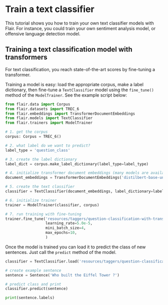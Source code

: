 # Train a text classifier

This tutorial shows you how to train your own text classifier models with Flair. For instance, you 
could train your own sentiment analysis model, or offensive language detection model.


## Training a text classification model with transformers

For text classification, you reach state-of-the-art scores by fine-tuning a transformer. 

Training a model is easy: load the appropriate corpus, make a label dictionary, then fine-tune a `TextClassifier`
model using the `fine_tune()` method of the `ModelTrainer`. See the example script below:

```python
from flair.data import Corpus
from flair.datasets import TREC_6
from flair.embeddings import TransformerDocumentEmbeddings
from flair.models import TextClassifier
from flair.trainers import ModelTrainer

# 1. get the corpus
corpus: Corpus = TREC_6()

# 2. what label do we want to predict?
label_type = 'question_class'

# 3. create the label dictionary
label_dict = corpus.make_label_dictionary(label_type=label_type)

# 4. initialize transformer document embeddings (many models are available)
document_embeddings = TransformerDocumentEmbeddings('distilbert-base-uncased', fine_tune=True)

# 5. create the text classifier
classifier = TextClassifier(document_embeddings, label_dictionary=label_dict, label_type=label_type)

# 6. initialize trainer
trainer = ModelTrainer(classifier, corpus)

# 7. run training with fine-tuning
trainer.fine_tune('resources/taggers/question-classification-with-transformer',
                  learning_rate=5.0e-5,
                  mini_batch_size=4,
                  max_epochs=10,
                  )
```

Once the model is trained you can load it to predict the class of new sentences. Just call the `predict` method of the
model.

```python
classifier = TextClassifier.load('resources/taggers/question-classification-with-transformer/final-model.pt')

# create example sentence
sentence = Sentence('Who built the Eiffel Tower ?')

# predict class and print
classifier.predict(sentence)

print(sentence.labels)
```

